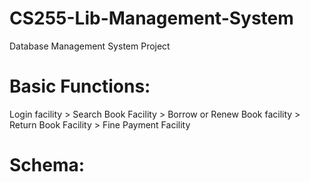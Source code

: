 # CS255-Lib-Management-System
 Database Management System Project
 
 # Basic Functions:
  Login facility
    > Search Book Facility
    > Borrow or Renew Book facility
    > Return Book Facility
    > Fine Payment Facility

# Schema:

